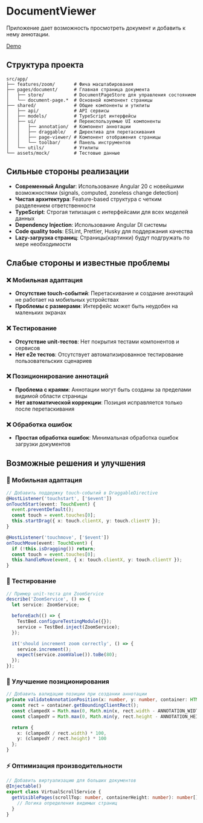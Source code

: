 # DocumentViewer

Приложение дает возможность просмотреть документ и добавить к нему аннотации.

[Demo](https://webatom.github.io/document-viewer/)

## Структура проекта

```
src/app/
├── features/zoom/       # Фича масштабирования
├── pages/document/      # Главная страница документа
│   ├── store/           # DocumentPageStore для управления состоянием
│   └── document-page.*  # Основной компонент страницы
├── shared/              # Общие компоненты и утилиты
│   ├── api/             # API сервисы
│   ├── models/          # TypeScript интерфейсы
│   ├── ui/              # Переиспользуемые UI компоненты
│   │   ├── annotation/  # Компонент аннотации
│   │   ├── draggable/   # Директива для перетаскивания
│   │   ├── page-viewer/ # Компонент отображения страницы
│   │   └── toolbar/     # Панель инструментов
│   └── utils/           # Утилиты
└── assets/mock/         # Тестовые данные
```

## Сильные стороны реализации

- **Современный Angular**: Использование Angular 20 с новейшими возможностями (signals, computed, zoneless change detection)
- **Чистая архитектура**: Feature-based структура с четким разделением ответственности
- **TypeScript**: Строгая типизация с интерфейсами для всех моделей данных
- **Dependency Injection**: Использование Angular DI системы
- **Code quality tools**: ESLint, Prettier, Husky для поддержания качества
- **Lazy-загрузка страниц**: Страницы(картинки) будут подгружать по мере необходимости

## Слабые стороны и известные проблемы

### ❌ Мобильная адаптация

- **Отсутствие touch-событий**: Перетаскивание и создание аннотаций не работает на мобильных устройствах
- **Проблемы с размерами**: Интерфейс может быть неудобен на маленьких экранах

### ❌ Тестирование

- **Отсутствие unit-тестов**: Нет покрытия тестами компонентов и сервисов
- **Нет e2e тестов**: Отсутствует автоматизированное тестирование пользовательских сценариев

### ❌ Позиционирование аннотаций

- **Проблема с краями**: Аннотации могут быть созданы за пределами видимой области страницы
- **Нет автоматической коррекции**: Позиция исправляется только после перетаскивания

### ❌ Обработка ошибок

- **Простая обработка ошибок**: Минимальная обработка ошибок загрузки документов

## Возможные решения и улучшения

### 🔧 Мобильная адаптация

```typescript
// Добавить поддержку touch-событий в DraggableDirective
@HostListener('touchstart', ['$event'])
onTouchStart(event: TouchEvent) {
  event.preventDefault();
  const touch = event.touches[0];
  this.startDrag({ x: touch.clientX, y: touch.clientY });
}

@HostListener('touchmove', ['$event'])
onTouchMove(event: TouchEvent) {
  if (!this.isDragging()) return;
  const touch = event.touches[0];
  this.handleMove(event, { x: touch.clientX, y: touch.clientY });
}
```

### 🧪 Тестирование

```typescript
// Пример unit-теста для ZoomService
describe('ZoomService', () => {
  let service: ZoomService;

  beforeEach(() => {
    TestBed.configureTestingModule({});
    service = TestBed.inject(ZoomService);
  });

  it('should increment zoom correctly', () => {
    service.increment();
    expect(service.zoomValue()).toBe(80);
  });
});
```

### 📍 Улучшение позиционирования

```typescript
// Добавить валидацию позиции при создании аннотации
private validateAnnotationPosition(x: number, y: number, container: HTMLElement): {x: number, y: number} {
  const rect = container.getBoundingClientRect();
  const clampedX = Math.max(0, Math.min(x, rect.width - ANNOTATION_WIDTH));
  const clampedY = Math.max(0, Math.min(y, rect.height - ANNOTATION_HEIGHT));

  return {
    x: (clampedX / rect.width) * 100,
    y: (clampedY / rect.height) * 100
  };
}
```

### ⚡ Оптимизация производительности

```typescript
// Добавить виртуализацию для больших документов
@Injectable()
export class VirtualScrollService {
  getVisiblePages(scrollTop: number, containerHeight: number): number[] {
    // Логика определения видимых страниц
  }
}
```
